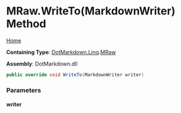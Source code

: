 <a name="_top"></a>

# MRaw\.WriteTo\(MarkdownWriter\) Method

[Home](../../../../README.md#_top)

**Containing Type**: [DotMarkdown.Linq](../../README.md#_top)\.[MRaw](../README.md#_top)

**Assembly**: DotMarkdown\.dll

```csharp
public override void WriteTo(MarkdownWriter writer)
```

### Parameters

#### writer

